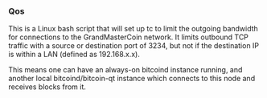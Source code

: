 ### Qos ###

This is a Linux bash script that will set up tc to limit the outgoing bandwidth for connections to the GrandMasterCoin network. It limits outbound TCP traffic with a source or destination port of 3234, but not if the destination IP is within a LAN (defined as 192.168.x.x).

This means one can have an always-on bitcoind instance running, and another local bitcoind/bitcoin-qt instance which connects to this node and receives blocks from it.
